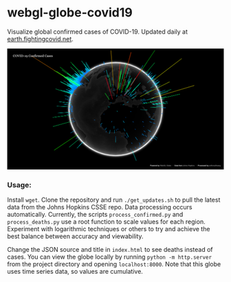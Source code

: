 # webgl-globe-covid19
Visualize global confirmed cases of COVID-19. Updated daily at [earth.fightingcovid.net](https://earth.fightingcovid.net/#dashboard).

![screenshot](screenshot.png)

### Usage:

Install `wget`. Clone the repository and run `./get_updates.sh` to pull the latest data from the Johns Hopkins CSSE repo. Data processing occurs automatically. Currently, the scripts `process_confirmed.py` and `process_deaths.py` use a root function to scale values for each region. Experiment with logarithmic techniques or others to try and achieve the best balance between accuracy and viewability.

Change the JSON source and title in `index.html` to see deaths instead of cases. You can view the globe locally by running `python -m http.server` from the project directory and opening `localhost:8000`. Note that this globe uses time series data, so values are cumulative.